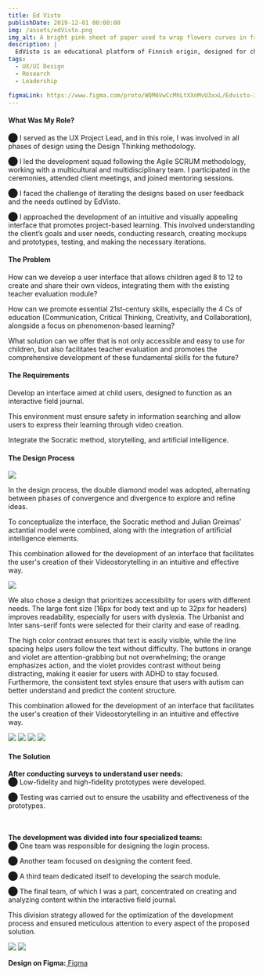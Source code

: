 ```yaml
---
title: Ed Visto
publishDate: 2019-12-01 00:00:00
img: /assets/edVisto.png
img_alt: A bright pink sheet of paper used to wrap flowers curves in front of rich blue background
description: |
  EdVisto is an educational platform of Finnish origin, designed for children from 8 to 12 years old, which promotes "video storytelling" as a learning method.
tags:
  - UX/UI Design
  - Research
  - Leadership

figmaLink: https://www.figma.com/proto/WQM6VwCcMhLtXXnMvU3xxL/Edvisto-3.0-(Copy)?type=design&node-id=15-1423&t=Xc5ENZO1OrIMjm4f-1&scaling=scale-down&page-id=0%3A1&starting-point-node-id=15%3A1423&show-proto-sidebar=1
---
```


#### What Was My Role?

⬤ I served as the UX Project Lead, and in this role, I was involved in all phases of design using the Design Thinking methodology.

⬤ I led the development squad following the Agile SCRUM methodology, working with a multicultural and multidisciplinary team. I participated in the ceremonies, attended client meetings, and joined mentoring sessions.

⬤ I faced the challenge of iterating the designs based on user feedback and the needs outlined by EdVisto.

⬤ I approached the development of an intuitive and visually appealing interface that promotes project-based learning. This involved understanding the client’s goals and user needs, conducting research, creating mockups and prototypes, testing, and making the necessary iterations.

#### The Problem

How can we develop a user interface that allows children aged 8 to 12 to create and share their own videos, integrating them with the existing teacher evaluation module?

How can we promote essential 21st-century skills, especially the 4 Cs of education (Communication, Critical Thinking, Creativity, and Collaboration), alongside a focus on phenomenon-based learning?

What solution can we offer that is not only accessible and easy to use for children, but also facilitates teacher evaluation and promotes the comprehensive development of these fundamental skills for the future?

#### The Requirements

Develop an interface aimed at child users, designed to function as an interactive field journal.

This environment must ensure safety in information searching and allow users to express their learning through video creation.

Integrate the Socratic method, storytelling, and artificial intelligence.

#### The Design Process

<img src="https://res.cloudinary.com/dcxejdzab/image/upload/v1728566625/marian_portfolio/lzbhpnchfp3n96khijuu.png">

In the design process, the double diamond model was adopted, alternating between phases of convergence and divergence to explore and refine ideas.

To conceptualize the interface, the Socratic method and Julian Greimas’ actantial model were combined, along with the integration of artificial intelligence elements.

This combination allowed for the development of an interface that facilitates the user's creation of their Videostorytelling in an intuitive and effective way.

<img src="https://res.cloudinary.com/dcxejdzab/image/upload/v1728566628/marian_portfolio/r0otrfczbtsl1cedwbdi.png">

We also chose a design that prioritizes accessibility for users with different needs. The large font size (16px for body text and up to 32px for headers) improves readability, especially for users with dyslexia. The Urbanist and Inter sans-serif fonts were selected for their clarity and ease of reading.

The high color contrast ensures that text is easily visible, while the line spacing helps users follow the text without difficulty. The buttons in orange and violet are attention-grabbing but not overwhelming; the orange emphasizes action, and the violet provides contrast without being distracting, making it easier for users with ADHD to stay focused. Furthermore, the consistent text styles ensure that users with autism can better understand and predict the content structure.

This combination allowed for the development of an interface that facilitates the user's creation of their Videostorytelling in an intuitive and effective way.

<img src="https://res.cloudinary.com/dcxejdzab/image/upload/v1728566510/marian_portfolio/invligmukkj3e6nqyeuv.jpg">
<img src="https://res.cloudinary.com/dcxejdzab/image/upload/v1728566509/marian_portfolio/hmsdswmkfwwtktv7f5mh.jpg">
<img src="https://res.cloudinary.com/dcxejdzab/image/upload/v1728566509/marian_portfolio/hkldg5ndkbyuzmatbzpc.jpg">
<img src="https://res.cloudinary.com/dcxejdzab/image/upload/v1728566510/marian_portfolio/styijewbq4yc2tznlmqh.jpg">

#### The Solution

<strong class="font-bold text-lg"> After conducting surveys to understand user needs: </strong>
<br>
⬤ Low-fidelity and high-fidelity prototypes were developed.

⬤ Testing was carried out to ensure the usability and effectiveness of the prototypes.

<br>
<br>
<strong class="font-bold text-lg">The development was divided into four specialized teams: </strong>
<br>
⬤ One team was responsible for designing the login process.

⬤ Another team focused on designing the content feed.

⬤ A third team dedicated itself to developing the search module.

⬤ The final team, of which I was a part, concentrated on creating and analyzing content within the interactive field journal.

This division strategy allowed for the optimization of the development process and ensured meticulous attention to every aspect of the proposed solution.

<img src="https://res.cloudinary.com/dcxejdzab/image/upload/v1728567225/marian_portfolio/la2aicq52bkikrocqjax.png">
<img src="https://res.cloudinary.com/dcxejdzab/image/upload/v1728566510/marian_portfolio/uhzchnzdnpnndtcia9po.jpg">

<strong>Design on Figma:</strong><a target="_blank" href="https://www.figma.com/proto/WQM6VwCcMhLtXXnMvU3xxL/Edvisto-3.0-(Copy)?type=design&node-id=15-1423&t=Xc5ENZO1OrIMjm4f-1&scaling=scale-down&page-id=0%3A1&starting-point-node-id=15%3A1423&show-proto-sidebar=1"> Figma</a><br>
